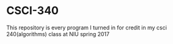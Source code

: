 # CSCI-340
This repository is every program I turned in for credit in my csci 240(algorithms) class at NIU spring 2017
